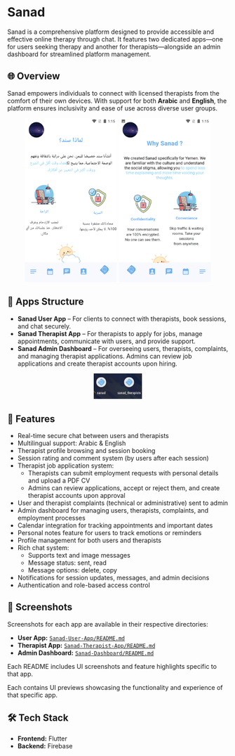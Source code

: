 # Sanad

Sanad is a comprehensive platform designed to provide accessible and effective online therapy through chat. It features two dedicated apps—one for users seeking therapy and another for therapists—alongside an admin dashboard for streamlined platform management.

## 🌐 Overview

Sanad empowers individuals to connect with licensed therapists from the comfort of their own devices. With support for both **Arabic** and **English**, the platform ensures inclusivity and ease of use across diverse user groups.
 <p align="center">
 <img src="Screen/0.1.png" width="210" alt=" Screenshot 2" />  <img src="Screen/0.2.png" width="210" alt=" Screenshot 3" /> </p>

## 📱 Apps Structure

- **Sanad User App** – For clients to connect with therapists, book sessions, and chat securely.
- **Sanad Therapist App** – For therapists to apply for jobs, manage appointments, communicate with users, and provide support.
- **Sanad Admin Dashboard** – For overseeing users, therapists, complaints, and managing therapist applications. Admins can review job applications and create therapist accounts upon hiring.
 <p align="center">
 <img src="Screen/0.0.png" width="110" alt=" Screenshot 1" /> </p>


## 🚀 Features

- Real-time secure chat between users and therapists
- Multilingual support: Arabic & English
- Therapist profile browsing and session booking
- Session rating and comment system (by users after each session)
- Therapist job application system:
  - Therapists can submit employment requests with personal details and upload a PDF CV
  - Admins can review applications, accept or reject them, and create therapist accounts upon approval
- User and therapist complaints (technical or administrative) sent to admin
- Admin dashboard for managing users, therapists, complaints, and employment processes
- Calendar integration for tracking appointments and important dates
- Personal notes feature for users to track emotions or reminders
- Profile management for both users and therapists
- Rich chat system:
  - Supports text and image messages
  - Message status: sent, read
  - Message options: delete, copy
- Notifications for session updates, messages, and admin decisions
- Authentication and role-based access control


## 📸 Screenshots

Screenshots for each app are available in their respective directories:

- **User App:** [`Sanad-User-App/README.md`](./Sanad-User-App/README.md)
- **Therapist App:** [`Sanad-Therapist-App/README.md`](./Sanad-Therapist-App/README.md)
- **Admin Dashboard:** [`Sanad-Dashboard/README.md`](./Sanad-Dashboard/README.md)

Each README includes UI screenshots and feature highlights specific to that app.


Each contains UI previews showcasing the functionality and experience of that specific app.

## 🛠️ Tech Stack

- **Frontend:** Flutter
- **Backend:** Firebase 
